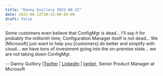 ```yaml
---
title: "Danny Guillory 2022-06-22"
date: 2022-06-22T10:15:00-05:00
draft: false
---
```


Some customers even believe that ConfigMgr is dead...  I'll say it for probably the millionth time, Configuration Manager itself is not dead...  We [Microsoft] just want to help you [customers] do better and simplify with cloud... we have tons of investment going into the on-premise state...  we are not taking down ConfigMgr.

-- Danny Guillory ([Twitter](https://twitter.com/SCCM_Avenger) | [LinkedIn](https://www.linkedin.com/in/dannyjr) | [Ignite](https://myignite.microsoft.com/speakers/fc49fcf3-4297-47e3-a285-eb34e8727531?source=/sessions/edbb91b2-c728-497b-b8b3-860a4125542e)), Senior Product Manager at Microsoft

